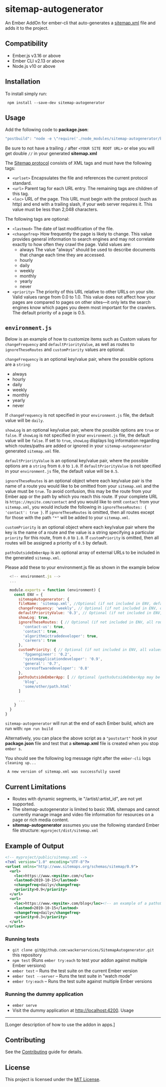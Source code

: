# sitemap-autogenerator

An Ember AddOn for ember-cli that auto-generates a [sitemap.xml](https://support.google.com/webmasters/answer/183668?hl=en&ref_topic=4581190) file and adds it to the project.


Compatibility
------------------------------------------------------------------------------

* Ember.js v3.16 or above
* Ember CLI v2.13 or above
* Node.js v10 or above


Installation
------------------------------------------------------------------------------

To install simply run:

```
 npm install --save-dev sitemap-autogenerator
```

## Usage

  Add the following code to **package.json**:
```js
"postbuild": "node -e \"require('./node_modules/sitemap-autogenerator/blueprints/sitemap-autogenerator/index').triggerSitemapBuilder('YOUR SITE ROOT URL')\"",
```

  Be sure to not have a trailing `/` after `<YOUR SITE ROOT URL>` or else you will get double `//` in your generated **sitemap.xml**

  The [Sitemap protocol](https://www.sitemaps.org/protocol.html) consists of XML tags and must have the following tags:
  - `<urlset>` Encapsulates the file and references the current protocol standard.
  - `<url>` Parent tag for each URL entry. The remaining tags are children of this tag.
  - `<loc>` URL of the page. This URL must begin with the protocol (such as http) and end with a trailing slash, if your web server requires it. This value must be less than 2,048 characters.

  The following tags are optional:
  - `<lastmod>` The date of last modification of the file.
  - `<changefreq>` How frequently the page is likely to change. This value provides general information to search engines and may not correlate exactly to how often they crawl the page. Valid values are:
    - always The value "always" should be used to describe documents that change each time they are accessed.
    - hourly
    - daily
    - weekly
    - monthly
    - yearly
    - never
  - `<priority>`
  The priority of this URL relative to other URLs on your site. Valid values range from 0.0 to 1.0. This value does not affect how your pages are compared to pages on other sites—it only lets the search engines know which pages you deem most important for the crawlers. The default priority of a page is 0.5.

## `environment.js`
  Below is an example of how to customize items such as Custom values for `changeFrequency` and `defaultPriorityValue`, as well as routes to `ignoreTheseRoutes` and `customPriority` values are optional.

`changeFrequency` is an optional key/value pair, where the possible options are a `string`:
- always
- hourly
- daily
- weekly
- monthly
- yearly
- never

If `changeFrequency` is not specified in your `environment.js` file, the default value will be `daily`.

`showLog` is an optional key/value pair, where the possible options are `true` or `false`. If `showLog` is not specified in your `environment.js` file, the default value will be `false`. If set to `true`, `showLog` displays log information regarding which routes/paths are added or ignored in your `sitemap-autogenerator` generated `sitemap.xml` file.

`defaultPriorityValue` is an optional key/value pair, where the possible options are a `string` from `0.0` to `1.0`. If `defaultPriorityValue` is not specified in your `environment.js` file, the default value will be `0.5`.

`ignoreTheseRoutes` is an optional object where each key/value pair is the name of a route you would like to be omitted from your `sitemap.xml` and the value must be `true`. To avoid confusion, this may be the route from your Ember app or the path by which you reach this route. If your complete URL is `https://mysite.com/contact` and you would like to omit `contact` from your `sitemap.xml`, you would include the following in `ignoreTheseRoutes: { 'contact': true }`. If `ignoreTheseRoutes` is omitted, then all routes except for those with the path `"*"` will be added to your `sitemap.xml`.

`customPriority` is an optional object where each key/value pair where the key is the name of a route and the value is a string specifying a particular `priority` for this route, from `0.0` to `1.0`. If `customPriority` is omitted, then all routes will be assigned a priority of `0.5` by default.

`pathsOutsideEmberApp` is an optional array of external URLs to be included in the generated `sitemap.xml`.

Please add these to your environment.js file as shown in the example below

  ```js
    <!-- environment.js -->
    ...

    module.exports = function (environment) {
      const ENV = {
        sitemapAutogenerator: {
        fileName: 'sitemap.xml', //Optional (if not included in ENV, default value is 'sitemap.xml')
        changeFrequency: 'weekly', // Optional (if not included in ENV, default value is 'daily')
        defaultPriorityValue: '0.3', // Optional (if not included in ENV, default value is '0.5')
        showLog: true,
        ignoreTheseRoutes: { // Optional (if not included in ENV, all routes will be included in sitemap.xml except those with path "*"
          'contact-us': true,
          'contact': true,
          'algorithmictradedeveloper': true,
          'careers': true
        },
        customPriority: { // Optional (if not included in ENV, all values will be the default value '0.5')
          'fpgaengineer': '0.2',
          'systemapplicationdeveloper': '0.9',
          'general': '0.7',
          'coresoftwaredeveloper': '0.8'
        },
        pathsOutsideEmberApp: [ // Optional (pathsOutsideEmberApp may be omitted)
          'blog',
          'some/other/path.html'
        ]

        ...
      }
    }
  }
  ```

  `sitemap-autogenerator` will run at the end of each Ember build, which are run with: `npm run build`

  Alternatively, you can place the above script as a `"poststart"` hook in your **package.json** file and test that a **sitemap.xml** file is created when you stop `ember s`.

  You should see the following log message right after the `ember-cli` logs `cleaning up...`

 ```
  A new version of sitemap.xml was successfully saved
 ```

## Current Limitations

* Routes with dynamic segments, ie "/artist/:artist_id", are not yet supported.
* The sitemap-autogenerator is limited to basic XML sitemaps and cannot currently manage image and video file information for resources on a page or rich media content.
* **sitemap-autogenerator** assumes you use the following standard Ember file structure: `myproject/dist/sitemap.xml`

## Example of Output

```xml
<!-- myproject/public/sitemap.xml -->
<?xml version="1.0" encoding="UTF-8"?>
<urlset xmlns="http://www.sitemaps.org/schemas/sitemap/0.9">
  <url>
    <loc>https://www.<mysite>.com/</loc>
    <lastmod>2019-10-15</lastmod>
    <changefreq>daily</changefreq>
    <priority>0.9</priority>
  </url>
  <url>
    <loc>https://www.<mysite>.com/blog</loc><!-- an example of a pathsOutsideEmberApp item being injected -->
    <lastmod>2019-10-15</lastmod>
    <changefreq>daily</changefreq>
    <priority>0.3</priority>
  </url>
</urlset>
```

### Running tests

* `git clone git@github.com:wackerservices/SitemapAutogenerator.git` this repository
* `npm test` (Runs `ember try:each` to test your addon against multiple Ember versions)
* `ember test` – Runs the test suite on the current Ember version
* `ember test --server` – Runs the test suite in "watch mode"
* `ember try:each` – Runs the test suite against multiple Ember versions

### Running the dummy application

* `ember serve`
* Visit the dummy application at [http://localhost:4200](http://localhost:4200).
Usage
------------------------------------------------------------------------------

[Longer description of how to use the addon in apps.]


Contributing
------------------------------------------------------------------------------

See the [Contributing](CONTRIBUTING.md) guide for details.


License
------------------------------------------------------------------------------

This project is licensed under the [MIT License](LICENSE.md).
